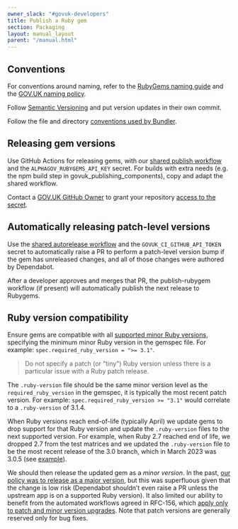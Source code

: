 ```yaml
---
owner_slack: "#govuk-developers"
title: Publish a Ruby gem
section: Packaging
layout: manual_layout
parent: "/manual.html"
---
```


## Conventions

For conventions around naming, refer to the [RubyGems naming guide][] and the
[GOV.UK naming policy][].

Follow [Semantic Versioning][] and put version updates in their own commit.

Follow the file and directory [conventions used by Bundler][].

[conventions used by Bundler]: https://bundler.io/guides/creating_gem.html
[Semantic Versioning]: https://semver.org/
[RubyGems naming guide]: http://guides.rubygems.org/name-your-gem/
[GOV.UK naming policy]: /manual/naming.html#naming-gems

## Releasing gem versions

Use GitHub Actions for releasing gems, with our [shared publish workflow][] and the
`ALPHAGOV_RUBYGEMS_API_KEY` secret. For builds with extra needs (e.g. the npm
build step in govuk_publishing_components), copy and adapt the shared workflow.

Contact a [GOV.UK GitHub Owner][] to grant your repository
[access to the secret][].

[shared publish workflow]: https://github.com/alphagov/govuk-infrastructure/blob/main/.github/workflows/publish-rubygem.yml
[GOV.UK GitHub Owner]: mailto:govuk-github-owners@digital.cabinet-office.gov.uk
[access to the secret]: https://github.com/organizations/alphagov/settings/secrets/actions

## Automatically releasing patch-level versions

Use the [shared autorelease workflow][] and the `GOVUK_CI_GITHUB_API_TOKEN`
secret to automatically raise a PR to perform a patch-level version bump if the
gem has unreleased changes, and all of those changes were authored by
Dependabot.

After a developer approves and merges that PR, the publish-rubygem workflow (if
present) will automatically publish the next release to Rubygems.

[shared autorelease workflow]: https://github.com/alphagov/govuk-infrastructure/blob/main/.github/workflows/autorelease-rubygem.yml

## Ruby version compatibility

Ensure gems are compatible with all [supported minor Ruby
versions][supported-rubies], specifying the minimum minor Ruby version in the gemspec
file. For example: `spec.required_ruby_version = ">= 3.1"`.

> Do not specify a patch (or "tiny") Ruby version unless there is a particular issue with a Ruby patch release.

The `.ruby-version` file should be the same minor version level as the
`required_ruby_version` in the gemspec, it is typically the most recent patch version.
For example: `spec.required_ruby_version >= "3.1"` would correlate to a `.ruby-version`
of 3.1.4.

When Ruby versions reach end-of-life (typically April) we update gems
to drop support for that Ruby version and update the `.ruby-version` files to
the next supported version. For example, when Ruby 2.7 reached end of life, we dropped 2.7
from the test matrices and we updated the `.ruby-version` file to be the most
recent release of the 3.0 branch, which in March 2023 was 3.0.5
(see [example][example-pr-dropping-ruby-support]).

We should then release the updated gem as a *minor version*.
In the past, [our policy was to release as a major version][old-policy-major-version],
but this was superfluous given that the change is low risk (Dependabot shouldn’t
even raise a PR unless the upstream app is on a supported Ruby version). It also
limited our ability to benefit from the automated workflows agreed in RFC-156,
which [apply only to patch and minor version upgrades][rfc-156-versions].
Note that patch versions are generally reserved only for bug fixes.

[example-pr-dropping-ruby-support]: https://github.com/alphagov/gds-api-adapters/pull/1191
[minimum-ruby-gem]: https://github.com/alphagov/govuk_sidekiq/blob/12183f8781f2755e185e6a14a722e6f3892bda4a/govuk_sidekiq.gemspec#L19
[old-policy-major-version]: https://github.com/alphagov/govuk-developer-docs/pull/3932
[rfc-156-versions]: https://github.com/alphagov/govuk-rfcs/blob/main/rfc-156-auto-merge-internal-prs.md#4-version-increase-is-patch-or-minor
[supported-rubies]: https://www.ruby-lang.org/en/downloads/branches/
[testing-gems]: /manual/test-and-build-a-project-with-github-actions.html#a-ruby-gem
